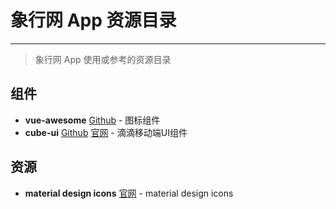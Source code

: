 # 象行网 App 资源目录
*****
> 象行网 App 使用或参考的资源目录
## 组件
- **vue-awesome** [Github](https://github.com/Justineo/vue-awesome) - 图标组件
- **cube-ui** [Github](https://github.com/didi/cube-ui) [官网](https://github.com/didi/cube-ui) - 滴滴移动端UI组件
## 资源
- **material design icons** [官网](https://material.io/tools/icons/?style=baseline) - material design icons
